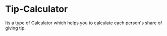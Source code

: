 # Tip-Calculator
Its a type of Calculator which helps you to calculate each person's share of giving tip.

